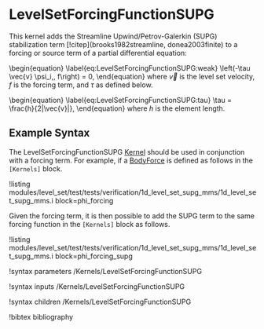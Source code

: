 # LevelSetForcingFunctionSUPG

This kernel adds the Streamline Upwind/Petrov-Galerkin (SUPG) stabilization
term [!citep](brooks1982streamline, donea2003finite)  to a forcing or source term of a partial differential equation:

\begin{equation}
\label{eq:LevelSetForcingFunctionSUPG:weak}
\left(-\tau \vec{v} \psi_i,\, f\right) = 0,
\end{equation}
where $\vec{v}$ is the level set velocity, $f$ is the forcing term, and $\tau$ as defined below.

\begin{equation}
\label{eq:LevelSetForcingFunctionSUPG:tau}
\tau = \frac{h}{2\|\vec{v}\|},
\end{equation}
where $h$ is the element length.

## Example Syntax

The LevelSetForcingFunctionSUPG [Kernel](syntax/Kernels/index.md) should be used in conjunction with a forcing term. For
example, if a [BodyForce](/BodyForce.md) is defined as follows in the `[Kernels]` block.

!listing modules/level_set/test/tests/verification/1d_level_set_supg_mms/1d_level_set_supg_mms.i block=phi_forcing

Given the forcing term, it is then possible to add the SUPG term to the same forcing function in the `[Kernels]` block
as follows.

!listing modules/level_set/test/tests/verification/1d_level_set_supg_mms/1d_level_set_supg_mms.i block=phi_forcing_supg


!syntax parameters /Kernels/LevelSetForcingFunctionSUPG

!syntax inputs /Kernels/LevelSetForcingFunctionSUPG

!syntax children /Kernels/LevelSetForcingFunctionSUPG



!bibtex bibliography
